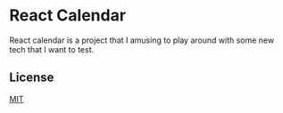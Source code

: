 # React Calendar

React calendar is a project that I amusing to play around with some new tech that I want to test.

## License
[MIT](https://choosealicense.com/licenses/mit/)
